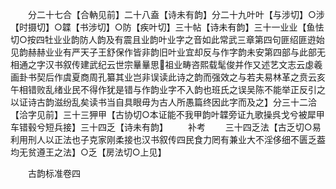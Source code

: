<!-- { "loadSidebar": true } -->
　　分二十七合【合軜见前】二十八盍【诗未有韵】分二十九叶叶【与涉切】○涉【时摄切】○韘【书涉切】○防【疾叶切】三十帖【诗未有韵】三十一业业【鱼怯切○按四牡业业韵防人韵及有震且业韵叶业字之音如此常武三章第四句匪绍匪逰始见韵赫赫业业有严天子王舒保作皆非韵旧叶业宜却反与作字韵未安第四部与此部无相通之字汉书叙传建武纪云世宗曅曅思祖业畴咨熙载髦俊并作又述艺文志云虙羲画卦书契后作虞夏商周孔纂其业岂非误读此诗之韵而强效之与若夫易林革之贲云亥午相错败乱绪业民不得作犹是错与作韵业字不入韵也班氏之误吴陈不能举正反引之以证诗古韵滋纷乱矣读书当自具眼毋为古人所愚篇终因此字而及之】分三十二洽【洽字见前】三十三狎甲【古协切○本证能不我甲韵叶韘旁证九歌操呉戈兮被犀甲车错毂兮短兵接】三十四乏【诗未有韵】
　　补考
　　三十四乏法【古乏切○易利用刑人以正法也子克家刚柔接也汉书叙传四民食力罔有兼业大不淫侈细不匮乏葢均无贫遵王之法】○乏【房法切○上见】














　　古韵标准卷四
